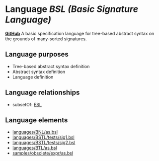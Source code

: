 # Language _BSL (Basic Signature Language)_
**[GitHub](https://github.com/softlang/yas/blob/master/BSL)**
A basic specification language for tree-based abstract syntax on the grounds of many-sorted signatures.

## Language purposes
* Tree-based abstract syntax definition
* Abstract syntax definition
* Language definition

## Language relationships
* subsetOf: [ESL](http://softlang.github.io/yas/languages/ESL.html)

## Language elements
* [languages/BNL/as.bsl](docs/files/languages-BNL-as.bsl.md)
* [languages/BSTL/tests/sig1.bsl](docs/files/languages-BSTL-tests-sig1.bsl.md)
* [languages/BSTL/tests/sig2.bsl](docs/files/languages-BSTL-tests-sig2.bsl.md)
* [languages/BTL/as.bsl](docs/files/languages-BTL-as.bsl.md)
* [samples/obsolete/expr/as.bsl](docs/files/samples-obsolete-expr-as.bsl.md)
